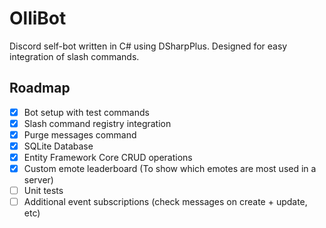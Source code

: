 # OlliBot

Discord self-bot written in C# using DSharpPlus. 
Designed for easy integration of slash commands.



## Roadmap

- [x] Bot setup with test commands
- [x] Slash command registry integration
- [x] Purge messages command
- [x] SQLite Database
- [x] Entity Framework Core CRUD operations
- [x] Custom emote leaderboard (To show which emotes are most used in a server)
- [ ] Unit tests
- [ ] Additional event subscriptions (check messages on create + update, etc)